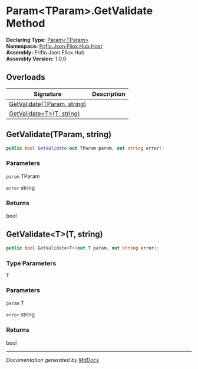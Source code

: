 ﻿<!--  
  <auto-generated>   
    The contents of this file were generated by a tool.  
    Changes to this file may be list if the file is regenerated  
  </auto-generated>   
-->

# Param\<TParam\>.GetValidate Method

**Declaring Type:** [Param\<TParam\>](../index.md)  
**Namespace:** [Friflo.Json.Fliox.Hub.Host](../../index.md)  
**Assembly:** Friflo.Json.Fliox.Hub  
**Assembly Version:** 1.0.0

## Overloads

| Signature                                                | Description |
| -------------------------------------------------------- | ----------- |
| [GetValidate(TParam, string)](#getvalidatetparam-string) |             |
| [GetValidate\<T\>(T, string)](#getvalidatett-string)     |             |

## GetValidate(TParam, string)

```csharp
public bool GetValidate(out TParam param, out string error);
```

### Parameters

`param`  TParam

`error`  string

### Returns

bool

## GetValidate\<T\>(T, string)

```csharp
public bool GetValidate<T>(out T param, out string error);
```

### Type Parameters

`T`

### Parameters

`param`  T

`error`  string

### Returns

bool

___

*Documentation generated by [MdDocs](https://github.com/ap0llo/mddocs)*
